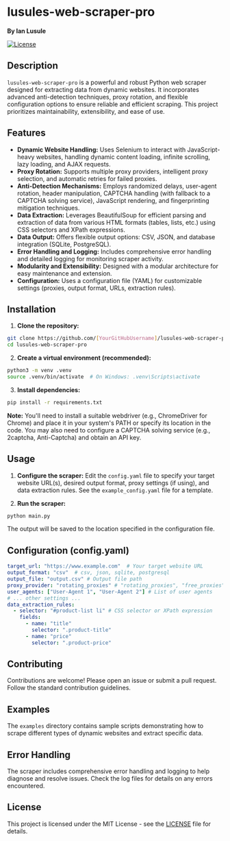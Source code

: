 # lusules-web-scraper-pro

**By Ian Lusule**

[![License](https://img.shields.io/badge/License-MIT-blue.svg)](https://opensource.org/licenses/MIT)


## Description

`lusules-web-scraper-pro` is a powerful and robust Python web scraper designed for extracting data from dynamic websites.  It incorporates advanced anti-detection techniques, proxy rotation, and flexible configuration options to ensure reliable and efficient scraping. This project prioritizes maintainability, extensibility, and ease of use.


## Features

* **Dynamic Website Handling:** Uses Selenium to interact with JavaScript-heavy websites, handling dynamic content loading, infinite scrolling, lazy loading, and AJAX requests.
* **Proxy Rotation:** Supports multiple proxy providers, intelligent proxy selection, and automatic retries for failed proxies.
* **Anti-Detection Mechanisms:** Employs randomized delays, user-agent rotation, header manipulation, CAPTCHA handling (with fallback to a CAPTCHA solving service), JavaScript rendering, and fingerprinting mitigation techniques.
* **Data Extraction:** Leverages BeautifulSoup for efficient parsing and extraction of data from various HTML formats (tables, lists, etc.) using CSS selectors and XPath expressions.
* **Data Output:** Offers flexible output options: CSV, JSON, and database integration (SQLite, PostgreSQL).
* **Error Handling and Logging:** Includes comprehensive error handling and detailed logging for monitoring scraper activity.
* **Modularity and Extensibility:** Designed with a modular architecture for easy maintenance and extension.
* **Configuration:** Uses a configuration file (YAML) for customizable settings (proxies, output format, URLs, extraction rules).


## Installation

1. **Clone the repository:**

```bash
git clone https://github.com/[YourGitHubUsername]/lusules-web-scraper-pro.git
cd lusules-web-scraper-pro
```

2. **Create a virtual environment (recommended):**

```bash
python3 -m venv .venv
source .venv/bin/activate  # On Windows: .venv\Scripts\activate
```

3. **Install dependencies:**

```bash
pip install -r requirements.txt
```

**Note:** You'll need to install a suitable webdriver (e.g., ChromeDriver for Chrome) and place it in your system's PATH or specify its location in the code.  You may also need to configure a CAPTCHA solving service (e.g., 2captcha, Anti-Captcha) and obtain an API key.


## Usage

1. **Configure the scraper:**  Edit the `config.yaml` file to specify your target website URL(s), desired output format, proxy settings (if using), and data extraction rules.  See the `example_config.yaml` file for a template.

2. **Run the scraper:**

```bash
python main.py
```

The output will be saved to the location specified in the configuration file.


## Configuration (config.yaml)

```yaml
target_url: "https://www.example.com"  # Your target website URL
output_format: "csv"  # csv, json, sqlite, postgresql
output_file: "output.csv" # Output file path
proxy_provider: "rotating_proxies" # "rotating_proxies", "free_proxies" or "none" (specify provider details if needed)
user_agents: ["User-Agent 1", "User-Agent 2"] # List of user agents
# ... other settings ...
data_extraction_rules:
  - selector: "#product-list li" # CSS selector or XPath expression
    fields:
      - name: "title"
        selector: ".product-title"
      - name: "price"
        selector: ".product-price"
```


## Contributing

Contributions are welcome! Please open an issue or submit a pull request.  Follow the standard contribution guidelines.


## Examples

The `examples` directory contains sample scripts demonstrating how to scrape different types of dynamic websites and extract specific data.


## Error Handling

The scraper includes comprehensive error handling and logging to help diagnose and resolve issues.  Check the log files for details on any errors encountered.


## License

This project is licensed under the MIT License - see the [LICENSE](LICENSE) file for details.
